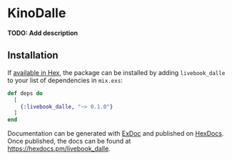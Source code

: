 # KinoDalle

**TODO: Add description**

## Installation

If [available in Hex](https://hex.pm/docs/publish), the package can be installed
by adding `livebook_dalle` to your list of dependencies in `mix.exs`:

```elixir
def deps do
  [
    {:livebook_dalle, "~> 0.1.0"}
  ]
end
```

Documentation can be generated with [ExDoc](https://github.com/elixir-lang/ex_doc)
and published on [HexDocs](https://hexdocs.pm). Once published, the docs can
be found at <https://hexdocs.pm/livebook_dalle>.

